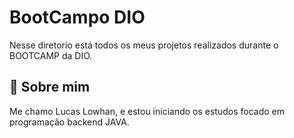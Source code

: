 
# BootCampo DIO

Nesse diretorio está todos os meus projetos realizados durante o BOOTCAMP da DIO.



## 🚀 Sobre mim

Me chamo Lucas Lowhan, e estou iniciando os estudos focado em programação backend JAVA.


